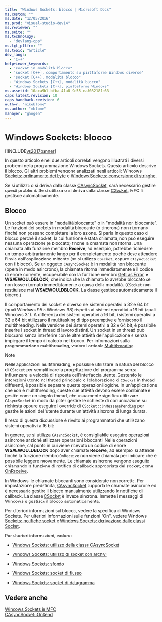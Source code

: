 ```yaml
---
title: "Windows Sockets: blocco | Microsoft Docs"
ms.custom: ""
ms.date: "12/05/2016"
ms.prod: "visual-studio-dev14"
ms.reviewer: ""
ms.suite: ""
ms.technology: 
  - "devlang-cpp"
ms.tgt_pltfrm: ""
ms.topic: "article"
dev_langs: 
  - "C++"
helpviewer_keywords: 
  - "socket in modalità blocco"
  - "socket [C++], comportamento su piattaforme Windows diverse"
  - "socket [C++], modalità blocco"
  - "Windows Sockets [C++], modalità blocco"
  - "Windows Sockets [C++], piattaforme Windows"
ms.assetid: 10aca9b1-bfba-41a8-9c55-ea8082181e63
caps.latest.revision: 10
caps.handback.revision: 6
author: "mikeblome"
ms.author: "mblome"
manager: "ghogen"
---
```

# Windows Sockets: blocco
[!INCLUDE[vs2017banner](../assembler/inline/includes/vs2017banner.md)]

In questo articolo e nei due articoli correlati vengono illustrati i diversi problemi nella programmazione Windows Sockets.  Questo articolo descrive il blocco.  Gli altri problemi vengono analizzati negli articoli: [Windows Sockets: ordinamento dei byte](../mfc/windows-sockets-byte-ordering.md) e [Windows Sockets: conversione di stringhe](../mfc/windows-sockets-converting-strings.md).  
  
 Se si utilizza o si deriva dalla classe [CAsyncSocket](../mfc/reference/casyncsocket-class.md), sarà necessario gestire questi problemi.  Se si utilizza o si deriva dalla classe [CSocket](../mfc/reference/csocket-class.md), MFC li gestisce automaticamente.  
  
## Blocco  
 Un socket può essere in "modalità bloccante" o in "modalità non bloccante". Le funzioni dei sockets in modalità bloccante \(o sincrona\) non ritornano finché non possano completare la loro azione.  Si parla in questo caso di blocco perché il socket, la cui funzione è stata chiamata, non può eseguire nessuna operazione \(è bloccato\) finché la chiamata non ritorna.  Una chiamata alla funzione membro **Receive**, ad esempio, potrebbe richiedere un tempo arbitrariamente lungo per il completamento poiché deve attendere l'invio dall'applicazione mittente \(se si utilizza `CSocket`, oppure `CAsyncSocket` con il blocco\).  Se un oggetto `CAsyncSocket` è in modalità non bloccante \(opera in modo asincrono\), la chiamata ritorna immediatamente e il codice di errore corrente, recuperabile con la funzione membro [GetLastError](../Topic/CAsyncSocket::GetLastError.md), è **WSAEWOULDBLOCK**, che indica che la chiamata lo avrebbe bloccato se non fosse ritornato immediatamente a causa della modalità. \(`CSocket` non restituisce mai **WSAEWOULDBLOCK**.  La classe gestisce automaticamente il blocco.\)  
  
 Il comportamento dei socket è diverso nei sistemi operativi a 32 e 64 bit \(quali Windows 95 o Windows 98\) rispetto ai sistemi operativi a 16 bit \(quali Windows 3.1\).  A differenza dei sistemi operativi a 16 bit, i sistemi operativi a 32 e 64 bit utilizzano il multitasking di tipo preemptive e forniscono il multithreading.  Nella versione dei sistemi operativi a 32 e 64 bit, è possibile inserire i socket in thread di lavoro distinti.  Un socket in un thread può bloccarsi senza interferire con le altre attività dell'applicazione e senza impiegare il tempo di calcolo nel blocco.  Per informazioni sulla programmazione multithreading, vedere l'articolo [Multithreading](../parallel/multithreading-support-for-older-code-visual-cpp.md).  
  
> [!NOTE]
>  Nelle applicazioni multithreading, è possibile utilizzare la natura del blocco di `CSocket` per semplificare la progettazione del programma senza influenzare la velocità di risposta dell'interfaccia utente.  Gestendo le interazioni utente nel thread principale e l'elaborazione di `CSocket` in thread differenti, è possibile separare queste operazioni logiche.  In un'applicazione che non è multithreading, queste due attività devono essere combinate e gestite come un singolo thread, che usualmente significa utilizzare `CAsyncSocket` in modo da poter gestire le richieste di comunicazione su richiesta oppure eseguire l'override di `CSocket::OnMessagePending` per gestire le azioni dell'utente durante un'attività sincrona di lunga durata.  
  
 Il resto di questa discussione è rivolto ai programmatori che utilizzano sistemi operativi a 16 bit:  
  
 In genere, se si utilizza `CAsyncSocket`, è consigliabile eseguire operazioni asincrone anziché utilizzare operazioni bloccanti.  Nelle operazioni asincrone, dal punto in cui viene ricevuto un codice di errore **WSAEWOULDBLOCK** dopo aver chiamato **Receive**, ad esempio, si attende finché la funzione membro `OnReceive` non viene chiamata per indicare che è possibile leggere nuovamente.  Le chiamate asincrone vengono eseguite chiamando la funzione di notifica di callback appropriata del socket, come [OnReceive](../Topic/CAsyncSocket::OnReceive.md).  
  
 In Windows, le chiamate bloccanti sono considerate non corrette.  Per impostazione predefinita, [CAsyncSocket](../mfc/reference/casyncsocket-class.md) supporta le chiamate asincrone ed è necessario gestire il blocco manualmente utilizzando le notifiche di callback.  La classe [CSocket](../mfc/reference/csocket-class.md) è invece sincrona.  Immette i messaggi di Windows e gestisce il blocco automaticamente.  
  
 Per ulteriori informazioni sul blocco, vedere la specifica di Windows Sockets.  Per ulteriori informazioni sulle funzioni "On", vedere [Windows Sockets: notifiche socket](../mfc/windows-sockets-socket-notifications.md) e [Windows Sockets: derivazione dalle classi Socket](../mfc/windows-sockets-deriving-from-socket-classes.md).  
  
 Per ulteriori informazioni, vedere:  
  
-   [Windows Sockets: utilizzo della classe CAsyncSocket](../mfc/windows-sockets-using-class-casyncsocket.md)  
  
-   [Windows Sockets: utilizzo di socket con archivi](../mfc/windows-sockets-using-sockets-with-archives.md)  
  
-   [Windows Sockets: sfondo](../mfc/windows-sockets-background.md)  
  
-   [Windows Sockets: socket di flusso](../mfc/windows-sockets-stream-sockets.md)  
  
-   [Windows Sockets: socket di datagramma](../mfc/windows-sockets-datagram-sockets.md)  
  
## Vedere anche  
 [Windows Sockets in MFC](../mfc/windows-sockets-in-mfc.md)   
 [CAsyncSocket::OnSend](../Topic/CAsyncSocket::OnSend.md)